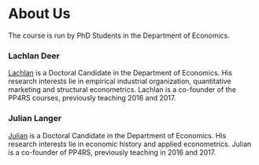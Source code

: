 # About Us

The course is run by PhD Students in the Department of Economics.

### Lachlan Deer

[Lachlan](http://lachlandeer.github.io) is a Doctoral Candidate in the Department of Economics. His research interests lie in empirical industrial organization, quantitative marketing and structural econometrics. Lachlan is a co-founder of the PP4RS courses, previously teaching 2016 and 2017.

### Julian Langer

[Julian](http://julianlanger.github.io) is a Doctoral Candidate in the Department of Economics. His research interests lie in economic history and applied econometrics.  Julian is a co-founder of PP4RS, previously teaching in 2016 and 2017.
